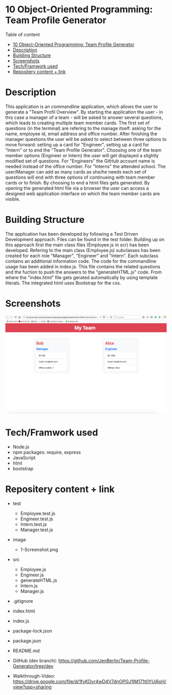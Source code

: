 # 10 Object-Oriented Programming: Team Profile Generator

Table of content

- [10 Object-Oriented Programming: Team Profile Generator](#10-object-oriented-programming-team-profile-generator)
- [Description](#description)
- [Building Structure](#building-structure)
- [Screenshots](#screenshots)
- [Tech/Framwork used](#techframwork-used)
- [Repositery content + link](#repositery-content--link)

# Description

This application is an commandline application, which allows the user to generate a "Team Profil Overview". By starting the application the user - in this case a manager of a team - will be asked to answer several questions, which leads to creating multiple team member cards. The first set of questions (in the terminal) are refering to the manage itself: asking for the name, employee id, email address and office number. After finishing the manager questions the user will be asked to select between three options to move forward: setting up a card for "Engineer", setting up a card for "Intern" or to end the "Team Profile Generator". Choosing one of the team member options (Engineer or Intern) the user will get displayed a slightly modified set of questions. For "Engineers" the GitHub account name is needed instead of the office number. For "Interns" the attended school. The user/Manager can add as many cards as she/he needs each set of questions will end with three options of continueing with team member cards or to finish. By choosing to end a html files gets generated. By opening the generated html file via a browser the user can access a designed web application interface on which the team member cards are visible.

# Building Structure

The application has been developed by following a Test Driven Development approach. Files can be found in the test folder. Building up on this approach first the main class files (Employee.js in scr) has been developed. Refering to the main class (Employee.js) subclasses has been created for each role "Manager", "Engineer" and "Intern". Each subclass contains an additional information code. The code for the commandline usage has been added in index.js. This file contains the related questions and the fuction to push the answers to the "generateHTML.js" code. From where the "index.html" file gets gerated automatically by using template literals. The integrated html uses Bootstrap for the css.

# Screenshots

![Getting Started](./image/ScreenShot_1.png)

# Tech/Framwork used

- Node.js
- npm packages: require, express
- JavaScript
- html
- bootstrap

# Repositery content + link

- test
  - Employee.test.js
  - Engineer.test.js
  - Intern.test.js
  - Manager.test.js
- image
  - 1-Screenshot.png
- src
  - Employee.js
  - Engineer.js
  - generateHTML.js
  - Intern.js
  - Manager.js
- .gitignore
- index.html
- index.js
- package-lock.json
- package.json
- README.md

- GitHub (dev branch): https://github.com/JenBerlin/Team-Profile-Generator/tree/dev
- Walkthrough-Video: https://drive.google.com/file/d/1fyKDyr4wD4V7dnOPGJ1lM171t0YUj6xH/view?usp=sharing

